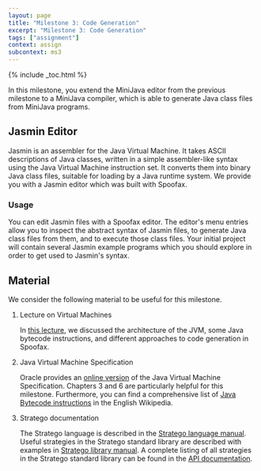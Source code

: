 ```yaml
---
layout: page
title: "Milestone 3: Code Generation"
excerpt: "Milestone 3: Code Generation"
tags: ["assignment"]
context: assign
subcontext: ms3
---
```


{% include _toc.html %}

In this milestone, you extend the MiniJava editor from the previous milestone to a MiniJava compiler, which is able to generate Java class files from MiniJava programs.

## Jasmin Editor

Jasmin is an assembler for the Java Virtual Machine.
It takes ASCII descriptions of Java classes, written in a simple assembler-like syntax using the Java Virtual Machine instruction set.
It converts them into binary Java class files, suitable for loading by a Java runtime system.
We provide you with a Jasmin editor which was built with Spoofax.

### Usage

You can edit Jasmin files with a Spoofax editor.
The editor's menu entries allow you to inspect the abstract syntax of Jasmin files, to generate Java class files from them, and to execute those class files.
Your initial project will contain several Jasmin example programs which you should explore in order to get used to Jasmin's syntax.

## Material

We consider the following material to be useful for this milestone.

1. Lecture on Virtual Machines

    In [this lecture](/lectures/techniques/virtual-machines), we discussed the architecture of the JVM, some Java bytecode instructions, and different approaches to code generation in Spoofax.

2. Java Virtual Machine Specification

    Oracle provides an [online version][JVM] of the Java Virtual Machine Specification.
    Chapters 3 and 6 are particularly helpful for this milestone.
    Furthermore, you can find a comprehensive list of [Java Bytecode instructions][JBCInstructions] in the English Wikipedia.

[JVM]: http://docs.oracle.com/javase/specs/jvms/se8/html/
[JBCInstructions]: https://en.wikipedia.org/wiki/Java_bytecode_instruction_listings

3. Stratego documentation

    The Stratego language is described in the [Stratego language manual](http://hydra.nixos.org/job/strategoxt-docs/strategoxt-manual/html/latest/download/1/manual/chunk-chapter/stratego-language.html).
    Useful strategies in the Stratego standard library are described with examples in [Stratego library manual](http://hydra.nixos.org/job/strategoxt-docs/strategoxt-manual/html/latest/download/1/manual/chunk-chapter/stratego-library.html).
    A complete listing of all strategies in the Stratego standard library can be found in the [API documentation](http://releases.strategoxt.org/docs/api/libstratego-lib/stable/docs/).
